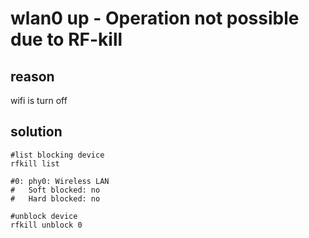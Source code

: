 # wlan0 up - Operation not possible due to RF-kill

## reason

   wifi is turn off

## solution

```shell
#list blocking device
rfkill list

#0: phy0: Wireless LAN
#	Soft blocked: no
#	Hard blocked: no

#unblock device
rfkill unblock 0
```
